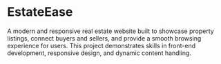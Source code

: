 # EstateEase
A modern and responsive real estate website built to showcase property listings, connect buyers and sellers, and provide a smooth browsing experience for users. This project demonstrates skills in front-end development, responsive design, and dynamic content handling.
